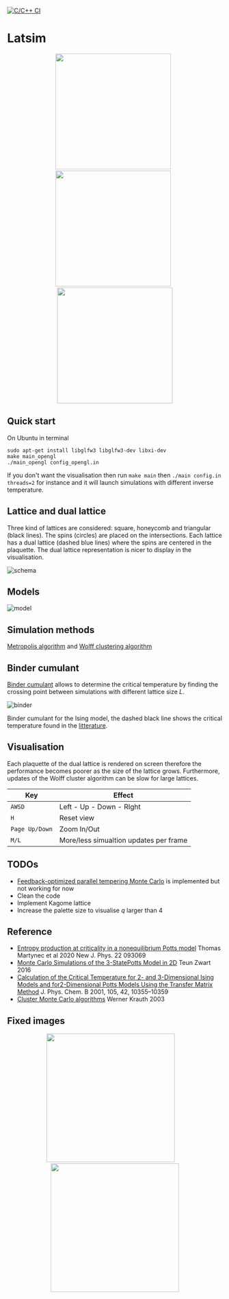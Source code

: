 [![C/C++ CI](https://github.com/kevintyloo/Latsim/actions/workflows/c-cpp.yml/badge.svg)](https://github.com/kevintyloo/Latsim/actions/workflows/c-cpp.yml)

# Latsim

<p float="left", align="center">
  <img src="https://user-images.githubusercontent.com/49154901/113406812-6e5a4600-93ac-11eb-86fd-013ba118fec2.gif" width="270" />
  &nbsp;
  <img src="https://user-images.githubusercontent.com/49154901/113409376-736dc400-93b1-11eb-872a-8dddae8629df.gif" width="270" /> 
  &nbsp;
  <img src="https://user-images.githubusercontent.com/49154901/113409995-af555900-93b2-11eb-8987-78eb8a7ca3c5.gif" width="270" /> 
</p>

## Quick start
On Ubuntu in terminal
```` console
sudo apt-get install libglfw3 libglfw3-dev libxi-dev
make main_opengl
./main_opengl config_opengl.in
````
If you don't want the visualisation then run `make main` then `./main config.in threads=2` for instance and it will launch simulations with different inverse temperature.

## Lattice and dual lattice
Three kind of lattices are considered: square, honeycomb and triangular (black lines). The spins (circles) are placed on the intersections. Each lattice has a dual lattice (dashed blue lines) where the spins are centered in the plaquette. The dual lattice representation is nicer to display in the visualisation.

![schema](https://user-images.githubusercontent.com/49154901/113319108-66999380-9311-11eb-8943-d034e440860d.png)

## Models
![model](https://user-images.githubusercontent.com/49154901/113402160-df95fb00-93a4-11eb-8e03-ce31931ef165.png)

## Simulation methods

[Metropolis algorithm](https://en.wikipedia.org/wiki/Ising_model) and [Wolff clustering algorithm](https://arxiv.org/pdf/cond-mat/0311623.pdf)

## Binder cumulant
[Binder cumulant](https://en.wikipedia.org/wiki/Binder_parameter) allows to determine the critical temperature by finding the crossing point between simulations with different lattice size *L*.

![binder](https://user-images.githubusercontent.com/49154901/113342796-3660ed80-932f-11eb-8b6d-176afcc7717f.png)

Binder cumulant for the Ising model, the dashed black line shows the critical temperature found in the [litterature](http://cds.cern.ch/record/746866/files/0406135.pdf).

## Visualisation

Each plaquette of the dual lattice is rendered on screen therefore the performance becomes poorer as the size of the lattice grows. Furthermore, updates of the Wolff cluster algorithm can be slow for large lattices.

Key             |  Effect
------------    | -------------
`AWSD`          | Left - Up - Down - RIght
`H`             | Reset view
`Page Up/Down`  | Zoom In/Out
`M/L`           | More/less simualtion updates per frame


## TODOs

* [Feedback-optimized parallel tempering Monte Carlo](https://arxiv.org/abs/cond-mat/0602085) is implemented but not working for now
* Clean the code
* Implement Kagome lattice
* Increase the palette size to visualise *q* larger than 4

## Reference
* [Entropy production at criticality in a nonequilibrium Potts model](https://iopscience.iop.org/article/10.1088/1367-2630/abb5f0/pdf) Thomas Martynec et al 2020 New J. Phys. 22 093069
* [Monte Carlo Simulations of the 3-StatePotts Model in 2D](https://esc.fnwi.uva.nl/thesis/centraal/files/f109745660.pdf) Teun Zwart 2016
* [Calculation of the Critical Temperature for 2- and 3-Dimensional Ising Models and for2-Dimensional Potts Models Using the Transfer Matrix Method](http://cds.cern.ch/record/746866/files/0406135.pdf) J. Phys. Chem. B 2001, 105, 42, 10355–10359
* [Cluster Monte Carlo algorithms](https://arxiv.org/abs/cond-mat/0311623v1) Werner Krauth 2003


## Fixed images

<p float="left", align="center">
  <img src="https://user-images.githubusercontent.com/49154901/113190011-26c4a480-925c-11eb-947d-e07a9a173c70.png" width="300" />
  &nbsp;&nbsp;&nbsp;&nbsp;
  <img src="https://user-images.githubusercontent.com/49154901/113180001-87e67b00-9250-11eb-99c8-26eca989bf41.png" width="300" /> 
</p>

